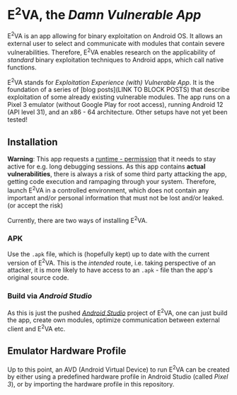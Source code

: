 # E<sup>2</sup>VA, the *Damn Vulnerable App*

E<sup>2</sup>VA is an app allowing for binary exploitation on Android OS. It allows an external user to select and communicate with modules that contain severe vulnerabilities. Therefore, E<sup>2</sup>VA enables research on the applicability of *standard* binary exploitation techniques to Android apps, which call native functions.

E<sup>2</sup>VA stands for *Exploitation Experience (with) Vulnerable App*. It is the foundation of a series of [blog posts](LINK TO BLOCK POSTS) that describe exploitation of some already existing vulnerable modules. The app runs on a Pixel 3 emulator (without Google Play for root access), running Android 12 (API level 31), and an x86 - 64 architecture. Other setups have not yet been tested!

## Installation

**Warning**: This app requests a [runtime - permission](https://developer.android.com/reference/android/provider/Settings.html#ACTION_MANAGE_OVERLAY_PERMISSION) that it needs to stay active for e.g. long debugging sessions. As this app contains **actual vulnerabilities**, there is always a risk of some third party attacking the app, getting code execution and rampaging through your system. Therefore, launch E<sup>2</sup>VA in a controlled environment, which does not contain any important and/or personal information that must not be lost and/or leaked. (or accept the risk)

Currently, there are two ways of installing E<sup>2</sup>VA.

### APK

Use the `.apk` file, which is (hopefully kept) up to date with the current version of E<sup>2</sup>VA. This is the *intended* route, i.e. taking perspective of an attacker, it is more likely to have access to an `.apk` - file than the app's original source code.

### Build via *Android Studio*

As this is just the pushed [*Android Studio*](https://developer.android.com/studio) project of E<sup>2</sup>VA, one can just build the app, create own modules, optimize communication between external client and E<sup>2</sup>VA etc.

## Emulator Hardware Profile

Up to this point, an AVD (Android Virtual Device) to run E<sup>2</sup>VA can be created by either using a predefined hardware profile in Android Studio (called *Pixel 3*), or by importing the hardware profile in this repository.